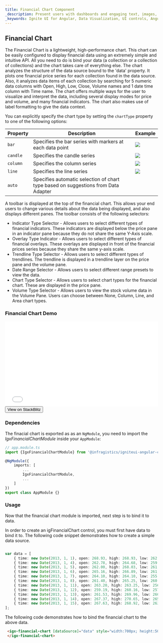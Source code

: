 ```yaml
---
title: Financial Chart Component
_description: Present users with dashboards and engaging text, images, icons or buttons as an entry point for detailed information with Ignite UI for Angular Financial Chart component.
_keywords: Ignite UI for Angular, Data Visualization, UI controls, Angular widgets, web widgets, UI widgets, Angular, Native Angular Components Suite, Native Angular Controls, Native Angular Components Library, Angular Chart component, Angular Financial Chart component, Angular Chart controls, Angular Financial Chart controls, Data Visualization
---
```

## Financial Chart 

The Financial Chart is a lightweight, high-performance chart. This chart can be easily configured to display financial data using an extremely simple and intuitive API. All you need to do is bind your data (a collection or a collection of collections) and the chart takes care of everything else. The chart analyzes the structure of the data source bound to the 'data' property. It plots one financial price series for each collection found in the data source. Also, it analyzes data items of each collection by searching for 5 numeric data columns with Open, High, Low, Close, Volume names and 1 date time column with Time name. The chart offers multiple ways for the user to visualize and interpret the data, including several display modes for price and volume, and many financial indicators. The chart also makes use of label formatting to give the data context. 

You can explicitly specify the chart type by setting the `chartType` property to one of the following options: 
    
Property|Description|Example
---|---|---
`bar`|Specifies the bar series with markers at each data point|![](/images/financial_chart_bar.png)
`candle`|Specifies the candle series|![](/images/financial_chart_candle.png)
`column`|Specifies the column series|![](/images/financial_chart_column.png)
`line`|Specifies the line series|![](/images/financial_chart_line.png)
`auto`|Specifies automatic selection of chart type based on suggestions from Data Adapter

A toolbar is displayed at the top of the financial chart. This allows your end users to change various details about the data being displayed, and also displays different panes. The toolbar consists of the following selectors:
- Indicator Type Selector - Allows users to select different types of financial indicators. These indicators are displayed below the price pane in an indicator pane because they do not share the same Y-Axis scale.
- Overlay Type Indicator - Allows users to select different types of financial overlays. These overlays are displayed in front of the financial prices series because they share the same y-axis scale.
- Trendline Type Selector - Allows users to select different types of trendlines. The trendline is displayed in a trendline layer on the price pane and the volume pane.
- Date Range Selector - Allows users to select different range presets to view the data.
- Chart Type Selector - Allows users to select chart types for the financial chart. These are displayed in the price pane.
- Volume Type Selector -  Allows users to view the stock volume data in the Volume Pane. Users can choose between None, Column, Line, and Area chart types.

<div class="divider"></div>

### Financial Chart Demo

<div class="sample-container" style="height: 280px">
    <iframe id="financial-chart-overview-sample-iframe" src='{environment:demosBaseUrl}/financial-chart-overview-sample' width="100%" height="100%" seamless frameBorder="0" onload="onSampleIframeContentLoaded(this);"></iframe>
</div>
<div>
    <button data-localize="stackblitz" class="stackblitz-btn"   data-iframe-id="financial-chart-overview-sample-iframe" data-demos-base-url="{environment:demosBaseUrl}">View on StackBlitz
    </button>
</div>

<div class="divider--half"></div>

### Dependencies

The finacial chart is exported as as an `NgModule`, you need to import the _IgxFinancialChartModule_ inside your `AppModule`:

```typescript
// app.module.ts
import {IgxFinancialChartModule} from '@infragistics/igniteui-angular-charts/ES5/ig-financialchart-module'

@NgModule({
    imports: [
        ...
        IgxFinancialChartModule,
        ...
    ]
})
export class AppModule {}
```

<div class="divider--half"></div>

### Usage

Now that the financial chart module is imported, next step is to bind it to data.

In order to create an igFinancialChart control, you must first have data to bind it to. The following code snippet demonstrates how to create a simple data source. 

```typescript

var data = [
	{ time: new Date(2013, 1, 1), open: 268.93, high: 268.93, low: 262.80, close: 265.00, volume: 6118146 },
	{ time: new Date(2013, 1, 4), open: 262.78, high: 264.68, low: 259.07, close: 259.98, volume: 3723793 },
	{ time: new Date(2013, 1, 5), open: 262.00, high: 268.03, low: 261.46, close: 266.89, volume: 4013780 },
	{ time: new Date(2013, 1, 6), open: 265.16, high: 266.89, low: 261.11, close: 262.22, volume: 2772204 },
	{ time: new Date(2013, 1, 7), open: 264.10, high: 264.10, low: 255.11, close: 260.23, volume: 3977065 },
	{ time: new Date(2013, 1, 8), open: 261.40, high: 265.25, low: 260.56, close: 261.95, volume: 3879628 },
	{ time: new Date(2013, 1, 11), open: 263.20, high: 263.25, low: 256.60, close: 257.21, volume: 3407457 },
	{ time: new Date(2013, 1, 12), open: 259.19, high: 260.16, low: 257.00, close: 258.70, volume: 2944730 },
	{ time: new Date(2013, 1, 13), open: 261.53, high: 269.96, low: 260.30, close: 269.47, volume: 5295786 },
	{ time: new Date(2013, 1, 14), open: 267.37, high: 270.65, low: 265.40, close: 269.24, volume: 3464080 },
	{ time: new Date(2013, 1, 15), open: 267.63, high: 268.92, low: 263.11, close: 265.09, volume: 3981233 }
];

```

The following code demonstrates how to bind the financial chart to the above data. 

```html 
 <igx-financial-chart [dataSource]="data" style="width:700px; height:500px">
 </igx-financial-chart>
```


